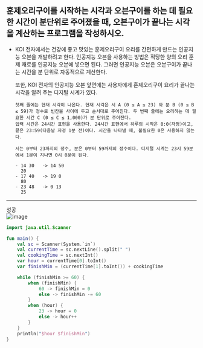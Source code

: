 ## 훈제오리구이를 시작하는 시각과 오븐구이를 하는 데 필요한 시간이 분단위로 주어졌을 때, 오븐구이가 끝나는 시각을 계산하는 프로그램을 작성하시오.
- KOI 전자에서는 건강에 좋고 맛있는 훈제오리구이 요리를 간편하게 만드는 인공지능 오븐을 개발하려고 한다. 인공지능 오븐을 사용하는 방법은 적당한 양의 오리 훈제 재료를 인공지능 오븐에 넣으면 된다. 그러면 인공지능 오븐은 오븐구이가 끝나는 시간을 분 단위로 자동적으로 계산한다.

  또한, KOI 전자의 인공지능 오븐 앞면에는 사용자에게 훈제오리구이 요리가 끝나는 시각을 알려 주는 디지털 시계가 있다.


      첫째 줄에는 현재 시각이 나온다. 현재 시각은 시 A (0 ≤ A ≤ 23) 와 분 B (0 ≤ B ≤ 59)가 정수로 빈칸을 사이에 두고 순서대로 주어진다. 두 번째 줄에는 요리하는 데 필요한 시간 C (0 ≤ C ≤ 1,000)가 분 단위로 주어진다.
      입력 시간은 24시간 표현을 사용한다. 24시간 표현에서 하루의 시작은 0:0(자정)이고, 끝은 23:59(다음날 자정 1분 전)이다. 시간을 나타낼 때, 불필요한 0은 사용하지 않는다.

      시는 0부터 23까지의 정수, 분은 0부터 59까지의 정수이다. 디지털 시계는 23시 59분에서 1분이 지나면 0시 0분이 된다.

      - 14 30   -> 14 50
        20
      - 17 40   -> 19 0
        80
      - 23 48   -> 0 13
        25

---------------------------
성공  
![image](https://github.com/21dbwls12/TIL/assets/139525941/e2ed405a-f4cb-47ab-b971-f186edb3b4b4)


```kotlin
import java.util.Scanner

fun main() {
    val sc = Scanner(System.`in`)
    val currentTime = sc.nextLine().split(" ")
    val cookingTime = sc.nextInt()
    var hour = currentTime[0].toInt()
    var finishMin = (currentTime[1].toInt()) + cookingTime

    while (finishMin >= 60) {
        when (finishMin) {
            60 -> finishMin = 0
            else -> finishMin -= 60
        }
        when (hour) {
            23 -> hour = 0
            else -> hour++
        }
    }
    println("$hour $finishMin")
}
```
